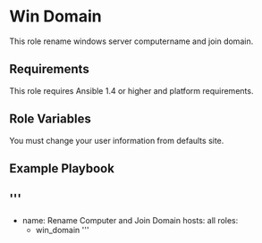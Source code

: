 Win Domain
=========

This role rename windows server computername and join domain.

Requirements
------------

This role requires Ansible 1.4 or higher and platform requirements.

Role Variables
--------------

You must change your user information from defaults site.


Example Playbook
----------------
'''
---
- name: Rename Computer and Join Domain
  hosts: all
  roles:
    - win_domain
'''
